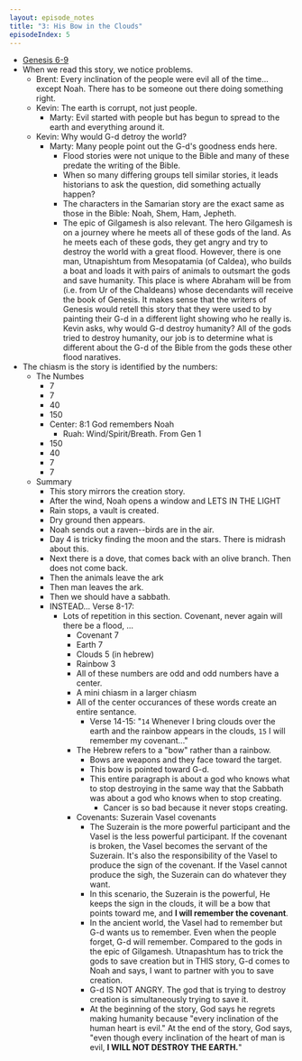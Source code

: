 ```yaml
---
layout: episode_notes
title: "3: His Bow in the Clouds"
episodeIndex: 5
---
```

- [Genesis 6-9](https://my.bible.com/bible/111/GEN.6.NIV)
- When we read this story, we notice problems.
  - Brent: Every inclination of the people were evil all of the time... except Noah. There has to be someone out there doing something right.
  - Kevin: The earth is corrupt, not just people.
    - Marty: Evil started with people but has begun to spread to the earth and everything around it.
  - Kevin: Why would G-d detroy the world?
    - Marty: Many people point out the G-d's goodness ends here.
      - Flood stories were not unique to the Bible and many of these predate the writing of the Bible.
      - When so many differing groups tell similar stories, it leads historians to ask the question, did something actually happen?
      - The characters in the Samarian story are the exact same as those in the Bible: Noah, Shem, Ham, Jepheth.
      - The epic of Gilgamesh is also relevant. The hero Gilgamesh is on a journey where he meets all of these gods of the land. As he meets each of these gods, they get angry and try to destroy the world with a great flood. However, there is one man, Utnapishtum from Mesopatamia (of Caldea), who builds a boat and loads it with pairs of animals to outsmart the gods and save humanity. This place is where Abraham will be from (i.e. from Ur of the Chaldeans) whose decendants will receive the book of Genesis. It makes sense that the writers of Genesis would retell this story that they were used to by painting their G-d in a different light showing who he really is. Kevin asks, why would G-d destroy humanity? All of the gods tried to destroy humanity, our job is to determine what is different about the G-d of the Bible from the gods these other flood naratives.
- The chiasm is the story is identified by the numbers:
  - The Numbes
    - 7
    - 7
    - 40
    - 150
    - Center: 8:1 God remembers Noah
      - Ruah: Wind/Spirit/Breath. From Gen 1
    - 150
    - 40
    - 7
    - 7
  - Summary
    - This story mirrors the creation story.
    - After the wind, Noah opens a window and LETS IN THE LIGHT
    - Rain stops, a vault is created.
    - Dry ground then appears.
    - Noah sends out a raven--birds are in the air.
    - Day 4 is tricky finding the moon and the stars. There is midrash about this.
    - Next there is a dove, that comes back with an olive branch. Then does not come back.
    - Then the animals leave the ark
    - Then man leaves the ark.
    - Then we should have a sabbath. 
    - INSTEAD... Verse 8-17: 
      - Lots of repetition in this section. Covenant, never again will there be a flood, ...
        - Covenant 7
        - Earth 7
        - Clouds 5 (in hebrew)
        - Rainbow 3
        - All of these numbers are odd and odd numbers have a center. 
        - A mini chiasm in a larger chiasm
        - All of the center occurances of these words create an entire sentance.
          - Verse 14-15: "`14` Whenever I bring clouds over the earth and the rainbow appears in the clouds, `15` I will remember my covenant..."
        - The Hebrew refers to a "bow" rather than a rainbow.
          - Bows are weapons and they face toward the target.
          - This bow is pointed toward G-d.
          - This entire paragraph is about a god who knows what to stop destroying in the same way that the Sabbath was about a god who knows when to stop creating.
            - Cancer is so bad because it never stops creating.
        - Covenants: Suzerain Vasel covenants
          - The Suzerain is the more powerful participant and the Vasel is the less powerful participant. If the covenant is broken, the Vasel becomes the servant of the Suzerain. It's also the responsibility of the Vasel to produce the sign of the covenant. If the Vasel cannot produce the sigh, the Suzerain can do whatever they want.
          - In this scenario, the Suzerain is the powerful, He keeps the sign in the clouds, it will be a bow that points toward me, and **I will remember the covenant**.
          - In the ancient world, the Vasel had to remember but G-d wants us to remember. Even when the people forget, G-d will remember. Compared to the gods in the epic of Gilgamesh. Utnapashtum has to trick the gods to save creation but in THIS story, G-d comes to Noah and says, I want to partner with you to save creation.
          - G-d IS NOT ANGRY. The god that is trying to destroy creation is simultaneously trying to save it.
          - At the beginning of the story, God says he regrets making humanity because "every inclination of the human heart is evil." At the end of the story, God says, "even though every inclination of the heart of man is evil, **I WILL NOT DESTROY THE EARTH.**"
